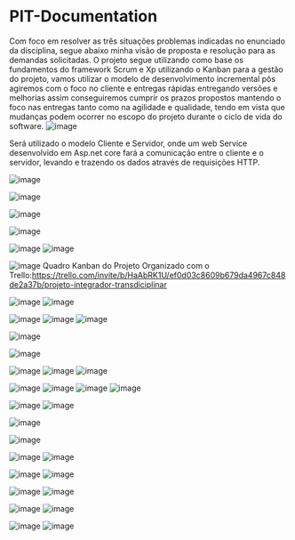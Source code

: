 # PIT-Documentation

Com foco em resolver as três situações problemas indicadas no enunciado da disciplina, segue abaixo minha visão de proposta e resolução para as demandas solicitadas.
O projeto segue utilizando como base os fundamentos do framework Scrum e Xp utilizando o Kanban para a gestão do projeto, vamos utilizar o modelo de desenvolvimento incremental pôs agiremos com o foco no cliente e entregas rápidas entregando versões e melhorias assim conseguiremos cumprir os prazos propostos mantendo o foco nas entregas tanto como na agilidade e qualidade, tendo em vista que mudanças podem ocorrer no escopo do projeto durante o ciclo de vida do software.
![image](https://user-images.githubusercontent.com/76222233/194183743-fe073817-d1fc-4294-b862-56db81b5ee6a.png)


Será utilizado o modelo Cliente e Servidor, onde um web Service desenvolvido em Asp.net core fará a comunicação entre o cliente e o servidor, levando e trazendo os dados através de requisições HTTP.

![image](https://user-images.githubusercontent.com/76222233/194183886-61ffbe74-bde5-42a1-bc49-261d9b139d29.png)

![image](https://user-images.githubusercontent.com/76222233/194184435-6c5eb2ef-7ea0-4d4b-b000-990b5af4ff9f.png)

![image](https://user-images.githubusercontent.com/76222233/194184354-387c74e0-3da3-4221-b79f-a87ab3e3571b.png)

![image](https://user-images.githubusercontent.com/76222233/194184471-e49d1398-f5d3-4d96-a483-b6a16f3bac2a.png)

![image](https://user-images.githubusercontent.com/76222233/194184759-6f91c33a-8748-4047-ac3c-27b290dbb9f2.png)
![image](https://user-images.githubusercontent.com/76222233/194184831-66f81091-821c-4745-9c8a-b9e29690a919.png)


![image](https://user-images.githubusercontent.com/76222233/194184920-3ef389b8-7df6-4acc-8666-fa461c254536.png)
Quadro Kanban do Projeto Organizado com o Trello:https://trello.com/invite/b/HaAbRK1U/ef0d03c8609b679da4967c848de2a37b/projeto-integrador-transdiciplinar

![image](https://user-images.githubusercontent.com/76222233/194185006-fe4ad42b-350f-4949-b9b7-6047a24372a8.png)
![image](https://user-images.githubusercontent.com/76222233/194185169-0004b21a-bf1d-4269-b72c-7ccc41c8751e.png)

![image](https://user-images.githubusercontent.com/76222233/194185195-a3d56f4e-e7a7-4d5f-bcbf-869227a9c44f.png)
![image](https://user-images.githubusercontent.com/76222233/194185256-e41683de-19b6-49ea-a60d-623aeb2fd2d3.png)
![image](https://user-images.githubusercontent.com/76222233/194185365-27eb5605-3ca9-4dd4-b745-23b4ee3f39be.png)


![image](https://user-images.githubusercontent.com/76222233/194185794-29471dcc-10e6-4b63-9df7-af90a2d4e70b.png)

![image](https://user-images.githubusercontent.com/76222233/194186187-bdc460f7-fac2-4f3a-a5f1-19583fe643da.png)


![image](https://user-images.githubusercontent.com/76222233/194186331-806eb79f-6f7e-449d-a5d8-fe50263b1214.png)
![image](https://user-images.githubusercontent.com/76222233/194186400-390e90ad-1e33-433c-a546-682679b3cd31.png)
![image](https://user-images.githubusercontent.com/76222233/194186434-45602b06-4e42-41b5-81fb-8327d85c5601.png)


![image](https://user-images.githubusercontent.com/76222233/194186469-aab9efdf-a2c3-47eb-9d0e-cc96fb5f66c7.png)
![image](https://user-images.githubusercontent.com/76222233/194186536-ed5c38d1-90c0-4898-a37e-bcd63ecdf1e9.png)
![image](https://user-images.githubusercontent.com/76222233/194186618-a23da4e7-aed1-45ee-b34c-bc9d7fa3bf32.png)
![image](https://user-images.githubusercontent.com/76222233/194186648-f7501f35-588f-4e08-be72-2c905f9bcfa0.png)


![image](https://user-images.githubusercontent.com/76222233/194186687-da5ec6b2-34e5-4ffd-b4b9-45f5c81e154d.png)
![image](https://user-images.githubusercontent.com/76222233/194186747-0c7c9ad6-8a03-4aea-803f-27c9a71173bd.png)


![image](https://user-images.githubusercontent.com/76222233/194187102-2ef575e4-d871-476d-b1d2-21913e098de8.png)


![image](https://user-images.githubusercontent.com/76222233/194187317-4e46ec12-0105-4fd8-a2b9-6382d67866ff.png)


![image](https://user-images.githubusercontent.com/76222233/194187396-a168480e-9625-4d8b-95b9-842036fa4765.png)
![image](https://user-images.githubusercontent.com/76222233/194187417-711824c8-bd82-44b7-afb4-9d2c26303740.png)


![image](https://user-images.githubusercontent.com/76222233/194187469-282394ea-f951-4722-a30a-7f0eb384e200.png)
![image](https://user-images.githubusercontent.com/76222233/194187503-d7a1da00-f885-4d47-8994-2a9bbad9c83b.png)


![image](https://user-images.githubusercontent.com/76222233/194187542-5f5df1a8-5c19-4f2a-b8a7-55a40ad4a2d2.png)
![image](https://user-images.githubusercontent.com/76222233/194187577-871e54b5-0aa7-4078-8ebf-1b11142294bc.png)


![image](https://user-images.githubusercontent.com/76222233/194187609-881f4911-da47-4dd6-afb1-4c374c058466.png)
![image](https://user-images.githubusercontent.com/76222233/194187639-f8b2833b-7d3a-4bf7-9855-4e1d8d8ee75c.png)


![image](https://user-images.githubusercontent.com/76222233/194187669-2c4e9443-0de3-4088-a4bd-a94a503767f2.png)
![image](https://user-images.githubusercontent.com/76222233/194187706-88db2a41-4726-442f-86ed-13b23a3705ad.png)








  
